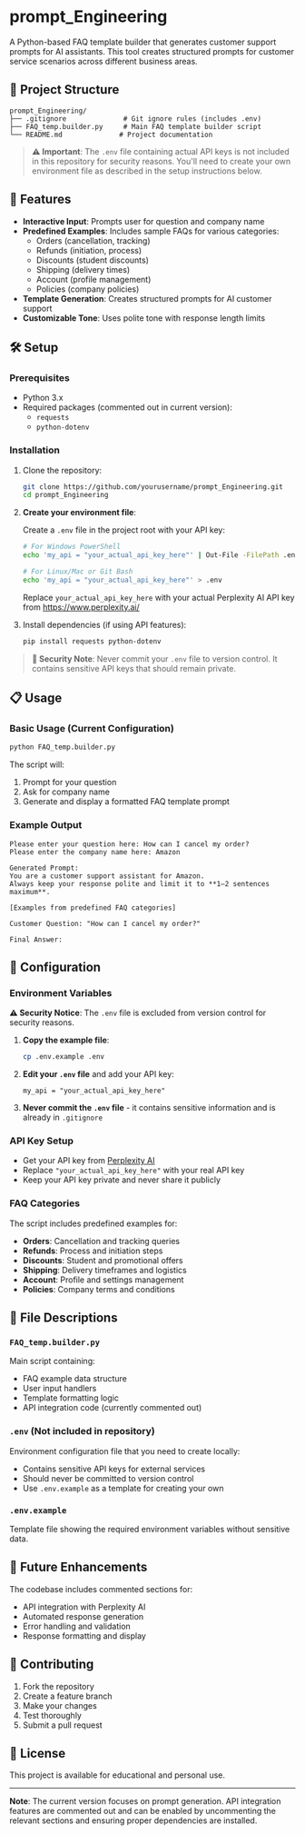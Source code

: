 # prompt_Engineering

A Python-based FAQ template builder that generates customer support prompts for AI assistants. This tool creates structured prompts for customer service scenarios across different business areas.

## 📁 Project Structure

```
prompt_Engineering/
├── .gitignore              # Git ignore rules (includes .env)
├── FAQ_temp.builder.py     # Main FAQ template builder script
└── README.md              # Project documentation
```

> **⚠️ Important**: The `.env` file containing actual API keys is not included in this repository for security reasons. You'll need to create your own environment file as described in the setup instructions below.

## 🚀 Features

- **Interactive Input**: Prompts user for question and company name
- **Predefined Examples**: Includes sample FAQs for various categories:
  - Orders (cancellation, tracking)
  - Refunds (initiation, process)
  - Discounts (student discounts)
  - Shipping (delivery times)
  - Account (profile management)
  - Policies (company policies)
- **Template Generation**: Creates structured prompts for AI customer support
- **Customizable Tone**: Uses polite tone with response length limits

## 🛠️ Setup

### Prerequisites

- Python 3.x
- Required packages (commented out in current version):
  - `requests`
  - `python-dotenv`

### Installation

1. Clone the repository:

   ```bash
   git clone https://github.com/yourusername/prompt_Engineering.git
   cd prompt_Engineering
   ```

2. **Create your environment file**:

   Create a `.env` file in the project root with your API key:

   ```bash
   # For Windows PowerShell
   echo 'my_api = "your_actual_api_key_here"' | Out-File -FilePath .env -Encoding utf8

   # For Linux/Mac or Git Bash
   echo 'my_api = "your_actual_api_key_here"' > .env
   ```

   Replace `your_actual_api_key_here` with your actual Perplexity AI API key from https://www.perplexity.ai/

3. Install dependencies (if using API features):
   ```bash
   pip install requests python-dotenv
   ```

> **🔐 Security Note**: Never commit your `.env` file to version control. It contains sensitive API keys that should remain private.

## 📋 Usage

### Basic Usage (Current Configuration)

```bash
python FAQ_temp.builder.py
```

The script will:

1. Prompt for your question
2. Ask for company name
3. Generate and display a formatted FAQ template prompt

### Example Output

```
Please enter your question here: How can I cancel my order?
Please enter the company name here: Amazon

Generated Prompt:
You are a customer support assistant for Amazon.
Always keep your response polite and limit it to **1–2 sentences maximum**.

[Examples from predefined FAQ categories]

Customer Question: "How can I cancel my order?"

Final Answer:
```

## 🔧 Configuration

### Environment Variables

**⚠️ Security Notice**: The `.env` file is excluded from version control for security reasons.

1. **Copy the example file**:

   ```bash
   cp .env.example .env
   ```

2. **Edit your `.env` file** and add your API key:

   ```
   my_api = "your_actual_api_key_here"
   ```

3. **Never commit the `.env` file** - it contains sensitive information and is already in `.gitignore`

### API Key Setup

- Get your API key from [Perplexity AI](https://www.perplexity.ai/)
- Replace `"your_actual_api_key_here"` with your real API key
- Keep your API key private and never share it publicly

### FAQ Categories

The script includes predefined examples for:

- **Orders**: Cancellation and tracking queries
- **Refunds**: Process and initiation steps
- **Discounts**: Student and promotional offers
- **Shipping**: Delivery timeframes and logistics
- **Account**: Profile and settings management
- **Policies**: Company terms and conditions

## 📝 File Descriptions

### `FAQ_temp.builder.py`

Main script containing:

- FAQ example data structure
- User input handlers
- Template formatting logic
- API integration code (currently commented out)

### `.env` (Not included in repository)

Environment configuration file that you need to create locally:

- Contains sensitive API keys for external services
- Should never be committed to version control
- Use `.env.example` as a template for creating your own

### `.env.example`

Template file showing the required environment variables without sensitive data.

## 🔮 Future Enhancements

The codebase includes commented sections for:

- API integration with Perplexity AI
- Automated response generation
- Error handling and validation
- Response formatting and display

## 🤝 Contributing

1. Fork the repository
2. Create a feature branch
3. Make your changes
4. Test thoroughly
5. Submit a pull request

## 📄 License

This project is available for educational and personal use.

---

**Note**: The current version focuses on prompt generation. API integration features are commented out and can be enabled by uncommenting the relevant sections and ensuring proper dependencies are installed.
